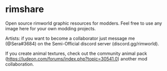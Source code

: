# rimshare
Open source rimworld graphic resources for modders.
Feel free to use any image here for your own modding projects.

Artists: if you want to become a collaborator just message me (@Sera#3684) on the Semi-Official discord server (discord.gg/rimworld).

If you create animal textures, check out the community animal pack (https://ludeon.com/forums/index.php?topic=30541.0) another mod collaboration.
